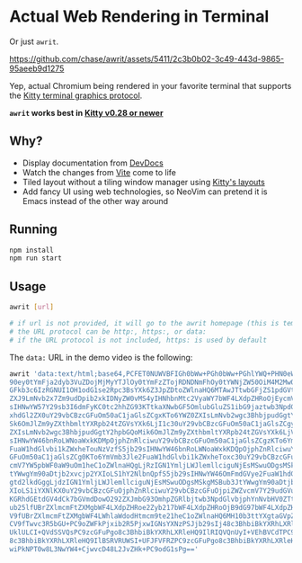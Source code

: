 # Actual Web Rendering in Terminal

Or just `awrit`.

https://github.com/chase/awrit/assets/5411/2c3b0b02-3c49-443d-9865-95aeeb9d1275

Yep, actual Chromium being rendered in your favorite terminal that supports the [Kitty terminal graphics protocol](https://sw.kovidgoyal.net/kitty/graphics-protocol/).

**`awrit` works best in [Kitty v0.28 or newer](https://github.com/kovidgoyal/kitty/releases)**

## Why?

- Display documentation from [DevDocs](https://devdocs.io)
- Watch the changes from [Vite](https://vitejs.dev) come to life
- Tiled layout without a tiling window manager using [Kitty's layouts](https://sw.kovidgoyal.net/kitty/layouts/)
- Add fancy UI using web technologies, so NeoVim can pretend it is Emacs instead of the other way around

## Running

``` bash
npm install
npm run start
```

## Usage

```bash
awrit [url]

# if url is not provided, it will go to the awrit homepage (this is temporary, promise)
# the URL protocol can be http:, https:, or data:
# if the URL protocol is not included, https: is used by default
```

The `data:` URL in the demo video is the following:

```bash
awrit 'data:text/html;base64,PCFET0NUWVBFIGh0bWw+PGh0bWw+PGhlYWQ+PHN0eWxlPjpyb2
90ey0tYmFja2dyb3VuZDojMjMyYTJlOy0tYmFzZTojRDNDNmFhOy0tYWNjZW50OiM4M2MwOTI7LS1za
GFkb3c6IzRGNUI1OH1odG1se2Rpc3BsYXk6Z3JpZDtoZWlnaHQ6MTAwJTtwbGFjZS1pdGVtczpjZW50
ZXJ9LmNvb2x7Zm9udDpib2xkIDNyZW0vMS4yIHNhbnMtc2VyaWY7bWF4LXdpZHRoOjEycmVtfS5jb29
sIHNwYW57Y29sb3I6dmFyKC0tc2hhZG93KTtkaXNwbGF5OmlubGluZS1ibG9jaztwb3NpdGlvbjpyZW
xhdGl2ZX0uY29vbCBzcGFuOm50aC1jaGlsZCgxKTo6YWZ0ZXIsLmNvb2wgc3BhbjpudGgtY2hpbGQoM
Sk6OmJlZm9yZXthbmltYXRpb24tZGVsYXk6LjI1c30uY29vbCBzcGFuOm50aC1jaGlsZCgyKTo6YWZ0
ZXIsLmNvb2wgc3BhbjpudGgtY2hpbGQoMik6OmJlZm9yZXthbmltYXRpb24tZGVsYXk6LjVzfS5jb29
sIHNwYW46bnRoLWNoaWxkKDMpOjphZnRlciwuY29vbCBzcGFuOm50aC1jaGlsZCgzKTo6YmVmb3Jle2
FuaW1hdGlvbi1kZWxheTouNzVzfS5jb29sIHNwYW46bnRoLWNoaWxkKDQpOjphZnRlciwuY29vbCBzc
GFuOm50aC1jaGlsZCg0KTo6YmVmb3Jle2FuaW1hdGlvbi1kZWxheToxc30uY29vbCBzcGFuOjpiZWZv
cmV7YW5pbWF0aW9uOm1heC1oZWlnaHQgLjRzIGN1YmljLWJlemllciguNjEsMSwuODgsMSkgMSBub3J
tYWwgYm90aDtjb2xvcjp2YXIoLS1hY2NlbnQpfS5jb29sIHNwYW46OmFmdGVye2FuaW1hdGlvbjptYX
gtd2lkdGggLjdzIGN1YmljLWJlemllciguNjEsMSwuODgsMSkgMSBub3JtYWwgYm90aDtjb2xvcjp2Y
XIoLS1iYXNlKX0uY29vbCBzcGFuOjphZnRlciwuY29vbCBzcGFuOjpiZWZvcmV7Y29udGVudDphdHRy
KGRhdGEtdGV4dCk7bGVmdDowO292ZXJmbG93OmhpZGRlbjtwb3NpdGlvbjphYnNvbHV0ZTtzcGVhazp
ub25lfUBrZXlmcmFtZXMgbWF4LXdpZHRoe2Zyb217bWF4LXdpZHRoOjB9dG97bWF4LXdpZHRoOjEwMC
V9fUBrZXlmcmFtZXMgbWF4LWhlaWdodHtmcm9te21heC1oZWlnaHQ6MH10b3ttYXgtaGVpZ2h0OjEwM
CV9fTwvc3R5bGU+PC9oZWFkPjxib2R5PjxwIGNsYXNzPSJjb29sIj48c3BhbiBkYXRhLXRleHQ9IkFX
UklULCI+QVdSSVQsPC9zcGFuPgo8c3BhbiBkYXRhLXRleHQ9IlRIQVQnUyI+VEhBVCdTPC9zcGFuPgo
8c3BhbiBkYXRhLXRleHQ9IlBSRVRUWSI+UFJFVFRZPC9zcGFuPgo8c3BhbiBkYXRhLXRleHQ9IkNPT0
wiPkNPT0w8L3NwYW4+CjwvcD48L2JvZHk+PC9odG1sPg=='
```
